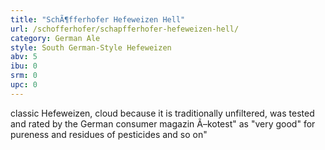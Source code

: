 ```yaml
---
title: "SchÃ¶fferhofer Hefeweizen Hell"
url: /schofferhofer/schapfferhofer-hefeweizen-hell/
category: German Ale
style: South German-Style Hefeweizen
abv: 5
ibu: 0
srm: 0
upc: 0
---
```

classic Hefeweizen, cloud because it is traditionally unfiltered, was tested and rated by the German consumer magazin Ã–kotest" as "very good" for pureness and residues of pesticides and so on"
